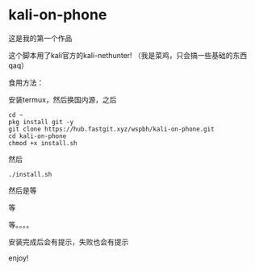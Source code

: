 # kali-on-phone

这是我的第一个作品


这个脚本用了kali官方的kali-nethunter!
（我是菜鸡，只会搞一些基础的东西qaq）

食用方法：


安装termux，然后换国内源，之后
```
cd ~
pkg install git -y
git clone https://hub.fastgit.xyz/wspbh/kali-on-phone.git
cd kali-on-phone
chmod +x install.sh
```  
然后
```
./install.sh
```
然后是等

等

等。。。。

安装完成后会有提示，失败也会有提示


enjoy!
